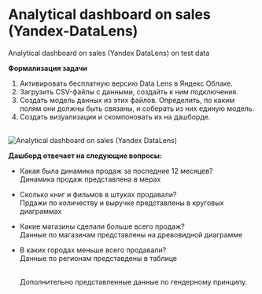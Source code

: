 # Analytical dashboard on sales (Yandex-DataLens)
Analytical dashboard on sales (Yandex DataLens) on test data

**Формализация задачи**
1. Активировать бесплатную версию Data Lens в Яндекс Облаке.
2. Загрузить CSV-файлы с данными, создайть к ним подключения.
3. Создать модель данных из этих файлов. Определить, по каким полям они должны быть связаны, и соберать из них единую модель.
4. Создать визуализации и скомпоновать их на дашборде.</br></br>

![Analytical dashboard on sales (Yandex DataLens)](https://github.com/ElenaTratsevskaya/Analytical-dashboard-on-sales-Yandex-DataLens-/assets/110056199/46ae49bd-8238-43d5-9937-79a440f9bbaa)

**Дашборд отвечает на следующие вопросы:**
- Какая была динамика продаж за последние 12 месяцев?</br>
  Динамика продаж представлена в мерах</br>
- Сколько книг и фильмов в штуках продавали?</br>
  Прдажи по количеству и выручке представлены в круговых диаграммах</br>
- Какие магазины сделали больше всего продаж?</br>
  Данные по магазинам представлены на древовидной диаграмме</br>
- В каких городах меньше всего продавали?</br>
  Данные по регионам представдены в таблице</br></br>

  Дополнительно представленные данные по гендерному принципу.</br></br>
